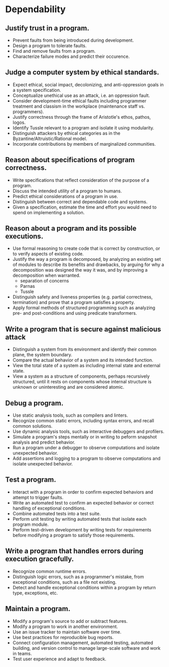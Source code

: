 # Dependability

## Justify trust in a program.

- Prevent faults from being introduced during development.
- Design a program to tolerate faults.
- Find and remove faults from a program.
- Characterize failure modes and predict their occurence.

## Judge a computer system by ethical standards.

- Expect ethical, social impact, decolonizing, and anti-oppression goals in a system specification. 
- Conceptualize unethical use as an attack, i.e. an oppression fault. 
- Consider development-time ethical faults including programmer treatment and classism in the workplace (maintenance staff vs. programmers).
- Justify correctness through the frame of Aristotle's ethos, pathos, logos.
- Identify Tussle relevant to a program and isolate it using modularity.
- Distinguish attackers by ethical categories as in the Byzantine/Altruistic/Rational model.
- Incorporate contributions by members of marginalized communities.

## Reason about specifications of program correctness.

- Write specifications that reflect consideration of the purpose of a program.
- Discuss the intended utility of a program to humans.
- Predict ethical considerations of a program in use.
- Distinguish between correct and dependable code and systems.
- Given a specification, estimate the time and effort you would need to spend on implementing a solution.

## Reason about a program and its possible executions.

- Use formal reasoning to create code that is correct by construction, or to verify aspects of existing code.
- Justify the way a program is decomposed, by analyzing an existing set of modules to describe its benefits and drawbacks, by arguing for why a decomposition was designed the way it was, and by improving a decomposition when warranted. 
  - separation of concerns
  - Parnas
  - Tussle
- Distinguish safety and liveness properties (e.g. partial correctness, termination) and prove that a program satisfies a property.
- Apply formal methods of structured programming such as analyzing pre- and post-conditions and using predicate transformers.

## Write a program that is secure against malicious attack

- Distinguish a system from its environment and identify their common plane, the system boundary.
- Compare the actual behavior of a system and its intended function.
- View the total state of a system as including internal state and external state.
- View a system as a structure of components, perhaps recursively structured, until it rests on components whose internal structure is unknown or uninteresting and are considered atomic.

## Debug a program.

- Use static analysis tools, such as compilers and linters.
- Recognize common static errors, including syntax errors, and recall common solutions.
- Use dynamic analysis tools, such as interactive debuggers and profilers.
- Simulate a program's steps mentally or in writing to peform snapshot analysis and predict behavior.
- Run a program under a debugger to observe computations and isolate unexpected behavior.
- Add assertions and logging to a program to observe computations and isolate unexpected behavior.

## Test a program.

- Interact with a program in order to confirm expected behaviors and attempt to trigger faults.
- Write an automated test to confirm an expected behavior or correct handling of exceptional conditions.
- Combine automated tests into a test suite.
- Perform unit testing by writing automated tests that isolate each program module.
- Perform test-driven development by writing tests for requirements before modifying a program to satisfy those requirements.

## Write a program that handles errors during execution gracefully.

- Recognize common runtime errors.
- Distinguish logic errors, such as a programmer's mistake, from exceptional conditions, such as a file not existing.
- Detect and handle exceptional conditions within a program by return type, exceptions, etc.

## Maintain a program.

- Modify a program's source to add or subtract features. 
- Modify a program to work in another environment.
- Use an issue tracker to maintain software over time.
- Use best practices for reproducible bug reports.
- Connect configuration management, automated testing, automated building, and version control to manage large-scale software and work in teams.
- Test user experience and adapt to feedback.
